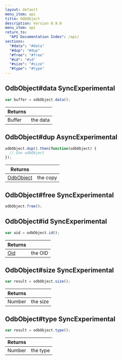 ```yaml
---
layout: default
menu_item: api
title: OdbObject
description: Version 0.9.0
menu_item: api
return_to:
  "API Documentation Index": /api/
sections:
  "#data": "#data"
  "#dup": "#dup"
  "#free": "#free"
  "#id": "#id"
  "#size": "#size"
  "#type": "#type"
---
```


## <a name="data"></a><span>OdbObject#</span>data <span class="tags"><span class="sync">Sync</span><span class="experimental">Experimental</span></span>

```js
var buffer = odbObject.data();
```

| Returns |  |
| --- | --- |
| Buffer |  the data |

## <a name="dup"></a><span>OdbObject#</span>dup <span class="tags"><span class="async">Async</span><span class="experimental">Experimental</span></span>

```js
odbObject.dup().then(function(odbObject) {
  // Use odbObject
});
```

| Returns |  |
| --- | --- |
| [OdbObject](/api/odb_object/) | the copy |

## <a name="free"></a><span>OdbObject#</span>free <span class="tags"><span class="sync">Sync</span><span class="experimental">Experimental</span></span>

```js
odbObject.free();
```

## <a name="id"></a><span>OdbObject#</span>id <span class="tags"><span class="sync">Sync</span><span class="experimental">Experimental</span></span>

```js
var oid = odbObject.id();
```

| Returns |  |
| --- | --- |
| [Oid](/api/oid/) |  the OID |

## <a name="size"></a><span>OdbObject#</span>size <span class="tags"><span class="sync">Sync</span><span class="experimental">Experimental</span></span>

```js
var result = odbObject.size();
```

| Returns |  |
| --- | --- |
| Number |  the size |

## <a name="type"></a><span>OdbObject#</span>type <span class="tags"><span class="sync">Sync</span><span class="experimental">Experimental</span></span>

```js
var result = odbObject.type();
```

| Returns |  |
| --- | --- |
| Number |  the type |

